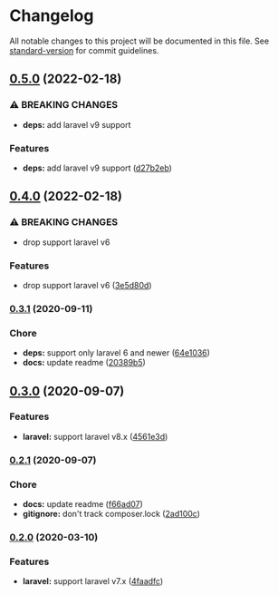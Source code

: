 # Changelog

All notable changes to this project will be documented in this file. See [standard-version](https://github.com/conventional-changelog/standard-version) for commit guidelines.

## [0.5.0](https://github.com/frovere/laravel-mandrill/compare/v0.4.0...v0.5.0) (2022-02-18)


### ⚠ BREAKING CHANGES

* **deps:** add laravel v9 support

### Features

* **deps:** add laravel v9 support ([d27b2eb](https://github.com/frovere/laravel-mandrill/commit/d27b2eb7bf5bc381340205547014d427113dc130))

## [0.4.0](https://github.com/frovere/laravel-mandrill/compare/v0.3.1...v0.4.0) (2022-02-18)


### ⚠ BREAKING CHANGES

* drop support laravel v6

### Features

* drop support laravel v6 ([3e5d80d](https://github.com/frovere/laravel-mandrill/commit/3e5d80d5d4f8fc857caa7c1e8eb9fc8af94954af))

### [0.3.1](https://github.com/frovere/laravel-mandrill/compare/v0.3.0...v0.3.1) (2020-09-11)


### Chore

* **deps:** support only laravel 6 and newer ([64e1036](https://github.com/frovere/laravel-mandrill/commit/64e1036a7f3ea1c7726970dc212b1accb2c3b94a))
* **docs:** update readme ([20389b5](https://github.com/frovere/laravel-mandrill/commit/20389b51167d40837b2a929a3aed1fc237be1da0))

## [0.3.0](https://github.com/frovere/laravel-mandrill/compare/v0.2.1...v0.3.0) (2020-09-07)


### Features

* **laravel:** support laravel v8.x ([4561e3d](https://github.com/frovere/laravel-mandrill/commit/4561e3df4c7ff092da20aeed66e31e449e6fcb43))

### [0.2.1](https://github.com/frovere/laravel-mandrill/compare/v0.2.0...v0.2.1) (2020-09-07)

### Chore
* **docs:** update readme ([f66ad07](https://github.com/frovere/laravel-mandrill/commit/f66ad07))
* **gitignore:** don't track composer.lock ([2ad100c](https://github.com/frovere/laravel-mandrill/commit/2ad100c))

### [0.2.0](https://github.com/frovere/laravel-mandrill/compare/v0.1.0...v0.2.0) (2020-03-10)

### Features
* **laravel:** support laravel v7.x ([4faadfc](https://github.com/frovere/laravel-mandrill/commit/4faadfc))
